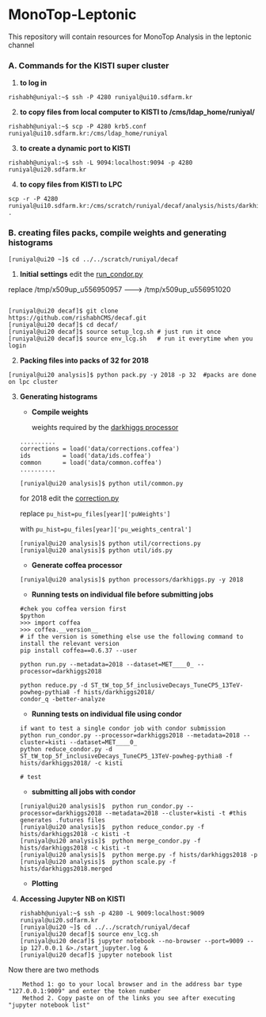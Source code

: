 # MonoTop-Leptonic
This repository will contain resources for MonoTop Analysis in the leptonic channel

### A. Commands for the KISTI super cluster

1. **to log in**

````console
rishabh@uniyal:~$ ssh -P 4280 runiyal@ui10.sdfarm.kr
````

2. **to copy files from local computer to KISTI to /cms/ldap_home/runiyal/**

````console
rishabh@uniyal:~$ scp -P 4280 krb5.conf runiyal@ui10.sdfarm.kr:/cms/ldap_home/runiyal
````

3. **to create a dynamic port to KISTI**

````console
rishabh@uniyal:~$ ssh -L 9094:localhost:9094 -p 4280 runiyal@ui20.sdfarm.kr
````
4. **to copy files from KISTI to LPC**

````console
scp -r -P 4280 runiyal@ui10.sdfarm.kr:/cms/scratch/runiyal/decaf/analysis/hists/darkhiggs2018 .
````

### B. creating files packs, compile weights and generating histograms 

````console
[runiyal@ui20 ~]$ cd ../../scratch/runiyal/decaf 
````
1. **Initial settings**
edit the [run_condor.py](https://github.com/rishabhCMS/decaf/blob/master/analysis/run_condor.py#L45)

replace /tmp/x509up_u556950957 --->  /tmp/x509up_u556951020
````console

[runiyal@ui20 decaf]$ git clone https://github.com/rishabhCMS/decaf.git
[runiyal@ui20 decaf]$ cd decaf/
[runiyal@ui20 decaf]$ source setup_lcg.sh # just run it once
[runiyal@ui20 decaf]$ source env_lcg.sh   # run it everytime when you login

````

2. **Packing files into packs of 32 for 2018**

````console
[runiyal@ui20 analysis]$ python pack.py -y 2018 -p 32  #packs are done on lpc cluster 
````

3. **Generating histograms**

    - **Compile weights**
    
      weights required by the [darkhiggs processor](https://github.com/rishabhCMS/decaf/blob/master/analysis/processors/darkhiggs.py#L1632)
    
    ```
    ..........
    corrections = load('data/corrections.coffea')
    ids         = load('data/ids.coffea')
    common      = load('data/common.coffea')
    ..........
    ```

      ````console
      [runiyal@ui20 analysis]$ python util/common.py 
      ````
      for 2018 edit the [correction.py](https://github.com/rishabhCMS/decaf/blob/master/analysis/util/corrections.py#L21)
      
      replace ```pu_hist=pu_files[year]['puWeights']```

      with    ```pu_hist=pu_files[year]['pu_weights_central']```
      
      ````console
      [runiyal@ui20 analysis]$ python util/corrections.py
      [runiyal@ui20 analysis]$ python util/ids.py
      ````
      
     - **Generate coffea processor**
     
     ````console
     [runiyal@ui20 analysis]$ python processors/darkhiggs.py -y 2018
     ````
     
     - **Running tests on individual file before submitting jobs**
     ````console
     #chek you coffea version first
     $python
     >>> import coffea
     >>> coffea.__version__
     # if the version is something else use the following command to install the relevant version
     pip install coffea==0.6.37 --user
     
     python run.py --metadata=2018 --dataset=MET____0_ --processor=darkhiggs2018
     
     python reduce.py -d ST_tW_top_5f_inclusiveDecays_TuneCP5_13TeV-powheg-pythia8 -f hists/darkhiggs2018/
     condor_q -better-analyze
     ````
     - **Running tests on individual file using condor**
     ````console
     if want to test a single condor job with condor submission
     python run_condor.py --processor=darkhiggs2018 --metadata=2018 --cluster=kisti --dataset=MET____0_
     python reduce_condor.py -d ST_tW_top_5f_inclusiveDecays_TuneCP5_13TeV-powheg-pythia8 -f hists/darkhiggs2018/ -c kisti

     # test 
     ````
     
     - **submitting all jobs with condor**
     ````console
     [runiyal@ui20 analysis]$  python run_condor.py --processor=darkhiggs2018 --metadata=2018 --cluster=kisti -t #this generates .futures files
     [runiyal@ui20 analysis]$  python reduce_condor.py -f hists/darkhiggs2018 -c kisti -t
     [runiyal@ui20 analysis]$  python merge_condor.py -f hists/darkhiggs2018 -c kisti -t
     [runiyal@ui20 analysis]$  python merge.py -f hists/darkhiggs2018 -p
     [runiyal@ui20 analysis]$  python scale.py -f hists/darkhiggs2018.merged 
     ````
     
     - **Plotting**
      
4. **Accessing Jupyter NB on KISTI**

    ````console
    rishabh@uniyal:~$ ssh -p 4280 -L 9009:localhost:9009 runiyal@ui20.sdfarm.kr                            
    [runiyal@ui20 ~]$ cd ../../scratch/runiyal/decaf
    [runiyal@ui20 decaf]$ source env_lcg.sh
    [runiyal@ui20 decaf]$ jupyter notebook --no-browser --port=9009 --ip 127.0.0.1 &>./start_jupyter.log &
    [runiyal@ui20 decaf]$ jupyter notebook list
    ````

Now there are two methods

        Method 1: go to your local browser and in the address bar type "127.0.0.1:9009" and enter the token number 
        Method 2. Copy paste on of the links you see after executing "jupyter notebook list"

